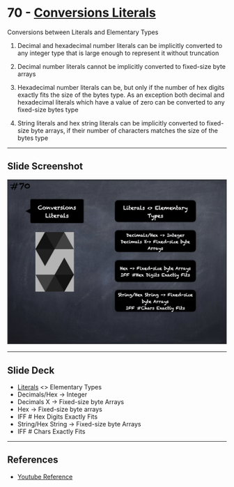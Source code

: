 # 70 - [Conversions Literals](Conversions%20Literals.md)
Conversions between Literals and Elementary Types

1. Decimal and hexadecimal number literals can be implicitly converted to any integer type that is large enough to represent it without truncation
    
2. Decimal number literals cannot be implicitly converted to fixed-size byte arrays
    
3. Hexadecimal number literals can be, but only if the number of hex digits exactly fits the size of the bytes type. As an exception both decimal and hexadecimal literals which have a value of zero can be converted to any fixed-size bytes type
    
4. String literals and hex string literals can be implicitly converted to fixed-size byte arrays, if their number of characters matches the size of the bytes type

___
## Slide Screenshot
![070.png](../../images/2.Solidity%20101/070.png)
___
## Slide Deck
- [Literals](Literals.md) <> Elementary Types
- Decimals/Hex -> Integer
- Decimals X -> Fixed-size byte Arrays
- Hex -> Fixed-size byte arrays
- IFF # Hex Digits Exactly Fits
- String/Hex String -> Fixed-size byte Arrays
- IFF # Chars Exactly Fits
___
## References
- [Youtube Reference](https://youtu.be/WgU7KKKomMk?t=860)


